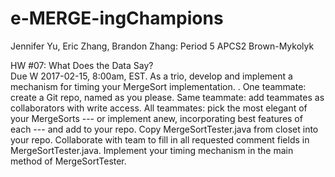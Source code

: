 # e-MERGE-ingChampions
Jennifer Yu, Eric Zhang, Brandon Zhang: Period 5 APCS2 Brown-Mykolyk

HW #07: What Does the Data Say?  
Due W 2017-02-15, 8:00am, EST.
As a trio, develop and implement a mechanism for timing your MergeSort implementation.
.
One teammate: create a Git repo, named as you please.
Same teammate: add teammates as collaborators with write access.
All teammates: pick the most elegant of your MergeSorts --- or implement anew, incorporating best features of each --- and add to your repo.
Copy MergeSortTester.java from closet into your repo.
Collaborate with team to fill in all requested comment fields in MergeSortTester.java.
Implement your timing mechanism in the main method of MergeSortTester.
